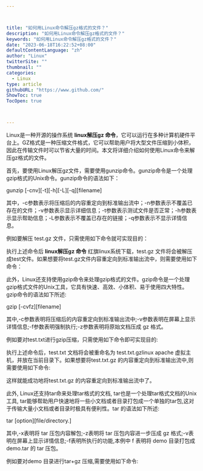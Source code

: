 ```yaml
---



title: "如何用Linux命令解压gz格式的文件？"
description: "如何用Linux命令解压gz格式的文件？"
keywords: "如何用Linux命令解压gz格式的文件？"
date: "2023-06-18T16:22:52+08:00"
defaultContentLanguage: "zh"
author: "Linux"
twitterSite: ""
thumbnail: ""
categories:
  - Linux
type: article
githubURL: "https://www.github.com/"
ShowToc: true
TocOpen: true



---
```


Linux是一种开源的操作系统 **linux解压gz 命令**，它可以运行在多种计算机硬件平台上。GZ格式是一种压缩文件格式，它可以帮助用户将大型文件压缩到小体积，因此在传输文件时可以节省大量的时间。本文将详细介绍如何使用Linux命令来解压gz格式的文件。

首先，要使用Linux解压gz文件，需要使用gunzip命令。gunzip命令是一个处理gzip格式的Unix命令。gunzip命令的语法如下：

gunzip [-cnv][-t][-h][-L][-q][filename]

其中，-c参数表示将压缩后的内容重定向到标准输出流中；-n参数表示不覆盖已存在的文件；-v参数表示显示详细信息；-t参数表示测试文件是否正常；-h参数表示显示帮助信息；-L参数表示不覆盖已存在的链接；-q参数表示不显示详情信息。

例如要解压 test.gz 文件，只需使用如下命令就可实现目的：

执行上述命令后 **linux解压gz 命令** 红旗linux系统下载，test.gz 文件将会被解压成test文件。如果想要将test.gz文件内容重定向到标准输出流中，则需要使用如下命令：

此外，Linux还支持使用gzip命令来处理gzip格式的文件。gzip命令是一个处理gzip格式文件的Unix工具，它具有快速、高效、小体积、易于使用四大特性。gzip命令的语法如下所述:

gzip [-cvfz][filename]

其中,-c参数表明将压缩后的内容重定向到标准输出流中;-v参数表明在屏幕上显示详情信息;-f参数表明强制执行;-z参数表明将原始文档压成 gz 格式。

例如要对test.txt进行gzip压缩，只需使用如下命令即可实现目的:

执行上述命令后，test.txt 文档将会被重命名为 test.txt.gzlinux apache 虚拟主机，并放在当前目录下。如果想要将test.txt.gz 的内容重定向到标准输出流中,则需要使用如下命令:

这样就能成功地将test.txt.gz 的内容重定向到标准输出流中了。

此外, Linux还支持tar命来处理tar格式的文档, tar也是一个处理tar格式文档的Unix工具, tar能够帮助用户快速地将一些小文档或者目录打包成一个单独的tar包,这对于传输大量小文档或者目录时极具有便利性。tar 的语法如下所述:

tar [option][file/directory.]

其中,-x表明将 tar 压包内容解包;-z表明将 tar 压包内容进一步压成 gz 格式;-v表明在屏幕上显示详情信息;-f表明所执行的功能,本例中 f 表明将 demo 目录打包成 demo.tar 的 tar 压包。

例如要对demo 目录进行tar+gz 压缩,需要使用如下命令: